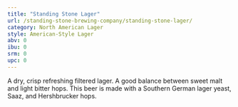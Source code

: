 ```yaml
---
title: "Standing Stone Lager"
url: /standing-stone-brewing-company/standing-stone-lager/
category: North American Lager
style: American-Style Lager
abv: 0
ibu: 0
srm: 0
upc: 0
---
```

A dry, crisp refreshing filtered lager.  A good balance between sweet malt and light bitter hops.  This beer is made with a Southern German lager yeast, Saaz, and Hershbrucker hops.
